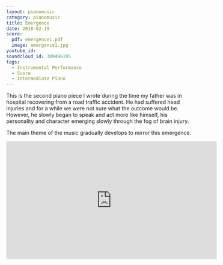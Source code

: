 ```yaml
---
layout: pianomusic
category: pianomusic
title: Emergence
date: 2018-02-19
score:
  pdf: emergence1.pdf
  image: emergence1.jpg
youtube_id:
soundcloud_id: 389496195
tags:
  - Instrumental Performance
  - Score
  - Intermediate Piano
---
```


This is the second piano piece I wrote during the time my father was in hospital recovering from a road traffic accident. He had suffered head injuries and for a while we were not sure what the outcome would be. However, he slowly began to speak and act more like himself, his personality and character emerging slowly through the fog of brain injury.

The main theme of the music gradually develops to mirror this emergence.

<iframe width="560" height="315" src="https://www.youtube.com/embed/9nx49-84gX8" frameborder="0" allow="accelerometer; autoplay; clipboard-write; encrypted-media; gyroscope; picture-in-picture" allowfullscreen></iframe>
